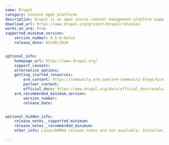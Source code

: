 ```yaml
---
name: Drupal
category: Content mgmt platforms
description: Drupal is an open source content management platform supporting a variety of websites ranging from personal weblogs to large community-driven websites.
download_url: https://www.drupal.org/project/drupal/releases
works_on_arm: true
supported_minimum_version:
    version_number: 8.6.0-beta1
    release_date: 03/08/2018


optional_info:
    homepage_url: https://www.drupal.org/
    support_caveats:
    alternative_options:
    getting_started_resources:
        arm_content: https://community.arm.com/arm-community-blogs/b/architectures-and-processors-blog/posts/how-to-run-lamp-and-drupal-on-a-pandaboard-in-seven-simple-steps
        partner_content:
        official_docs: https://www.drupal.org/docs/official_docs/evaluator-guide
    arm_recommended_minimum_version:
        version_number:
        release_date:


optional_hidden_info:
    release_notes__supported_minimum: 
    release_notes__recommended_minimum:
    other_info: Linux/ARM64 release notes are not available. Installation and testing are done via the tar(https://www.drupal.org/project/drupal/releases/8.6.0-beta1).

---
```

